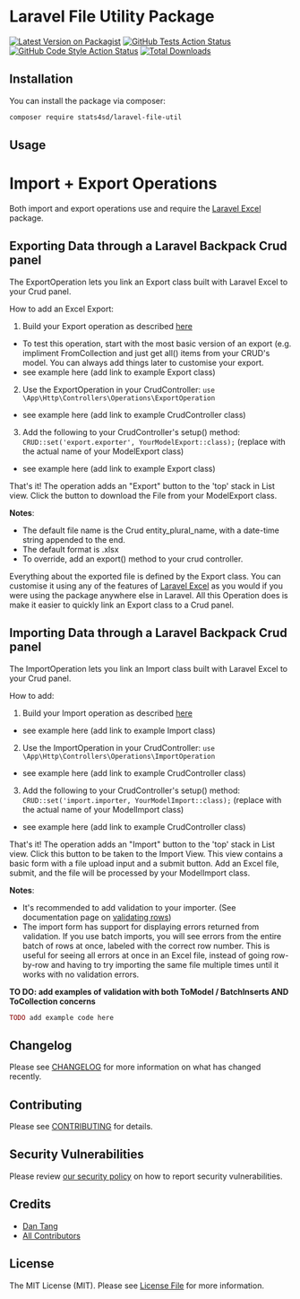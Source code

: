 # Laravel File Utility Package

[![Latest Version on Packagist](https://img.shields.io/packagist/v/stats4sd/fileutil.svg?style=flat-square)](https://packagist.org/packages/stats4sd/fileutil)
[![GitHub Tests Action Status](https://img.shields.io/github/workflow/status/stats4sd/fileutil/run-tests?label=tests)](https://github.com/stats4sd/fileutil/actions?query=workflow%3Arun-tests+branch%3Amain)
[![GitHub Code Style Action Status](https://img.shields.io/github/workflow/status/stats4sd/fileutil/Check%20&%20fix%20styling?label=code%20style)](https://github.com/stats4sd/fileutil/actions?query=workflow%3A"Check+%26+fix+styling"+branch%3Amain)
[![Total Downloads](https://img.shields.io/packagist/dt/stats4sd/fileutil.svg?style=flat-square)](https://packagist.org/packages/stats4sd/fileutil)

## Installation

You can install the package via composer:

```bash
composer require stats4sd/laravel-file-util
```
## Usage

# Import + Export Operations

Both import and export operations use and require the [Laravel Excel](https://docs.laravel-excel.com/3.1) package. 

## Exporting Data through a Laravel Backpack Crud panel
The ExportOperation lets you link an Export class built with Laravel Excel to your Crud panel.

How to add an Excel Export:

1. Build your Export operation as described [here](https://docs.laravel-excel.com/3.1/exports/)
 - To test this operation, start with the most basic version of an export (e.g. impliment FromCollection and just get all() items from your CRUD's model. You can always add things later to customise your export.
 - see example here (add link to example Export class)

2. Use the ExportOperation in your CrudController: `use \App\Http\Controllers\Operations\ExportOperation` 
 - see example here (add link to example CrudController class)

3. Add the following to your CrudController's setup() method:
`CRUD::set('export.exporter', YourModelExport::class);` (replace with the actual name of your ModelExport class)
 - see example here (add link to example Export class)

That's it! The operation adds an "Export" button to the 'top' stack in List view. Click the button to download the File from your ModelExport class.

**Notes**:
 - The default file name is the Crud entity_plural_name, with a date-time string appended to the end.
 - The default format is .xlsx
 - To override, add an export() method to your crud controller. 

Everything about the exported file is defined by the Export class. You can customise it using any of the features of [Laravel Excel](https://docs.laravel-excel.com/3.1) as you would if you were using the package anywhere else in Laravel. All this Operation does is make it easier to quickly link an Export class to a Crud panel. 

## Importing Data through a Laravel Backpack Crud panel
The ImportOperation lets you link an Import class built with Laravel Excel to your Crud panel.

How to add:

1. Build your Import operation as described [here](https://docs.laravel-excel.com/3.1/imports/)
 - see example here (add link to example Import class)

2. Use the ImportOperation in your CrudController: `use \App\Http\Controllers\Operations\ImportOperation` 
 - see example here (add link to example CrudController class)

3. Add the following to your CrudController's setup() method:
`CRUD::set('import.importer, YourModelImport::class);` (replace with the actual name of your ModelImport class)
 - see example here (add link to example CrudController class)

That's it! The operation adds an "Import" button to the 'top' stack in List view. Click this button to be taken to the Import View. This view contains a basic form with a file upload input and a submit button. Add an Excel file, submit, and the file will be processed by your ModelImport class.


**Notes**:
 - It's recommended to add validation to your importer. (See documentation page on [validating rows](https://docs.laravel-excel.com/3.1/imports/validation.html))
 - The import form has support for displaying errors returned from validation. If you use batch imports, you will see errors from the entire batch of rows at once, labeled with the correct row number. This is useful for seeing all errors at once in an Excel file, instead of going row-by-row and having to try importing the same file multiple times until it works with no validation errors. 

**TO DO: add examples of validation with both ToModel / BatchInserts AND ToCollection concerns**


```php
TODO add example code here
```

## Changelog

Please see [CHANGELOG](CHANGELOG.md) for more information on what has changed recently.

## Contributing

Please see [CONTRIBUTING](.github/CONTRIBUTING.md) for details.

## Security Vulnerabilities

Please review [our security policy](../../security/policy) on how to report security vulnerabilities.

## Credits

- [Dan Tang](https://github.com/stats4sd)
- [All Contributors](../../contributors)

## License

The MIT License (MIT). Please see [License File](LICENSE.md) for more information.
